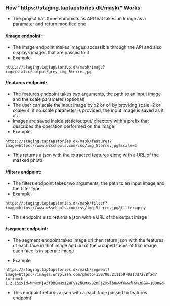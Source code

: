 
### How "https://staging.taptapstories.dk/mask/" Works

* The project has three  endpoints as API that takes an Image as a paramater and return modified one 

#### /image endpoint:  
* The image endpoint makes images accessible through the API and also displays images that are passed to it
* Example  
```
https://staging.taptapstories.dk/mask/image?img=/static/output/grey_img_5terre.jpg

```   

#### /features endpoint:  
* The features endpoint takes two arguments, the path to an input image and the scale parameter (optional)  
* The user can scale the input image by x2 or x4 by providng scale=2 or scale=4, if no scale parameter is provided, the input image is saved as it as  
* Images are saved inside static/output/ directory with a prefix that describes the operation performed on the image  
* Example  
```
https://staging.taptapstories.dk/mask/features?image=https://www.w3schools.com/css/img_5terre.jpg&scale=2
```  
 
* This returns a json with the extracted features along with a URL of the masked photo

#### /filters endpoint:  
* The filters endpoint takes two arguments, the path to an input image and the filter type 
* Example  
```
https://staging.taptapstories.dk/mask/filter?image=https://www.w3schools.com/css/img_5terre.jpg&filter=grey
```  
* This endpoint also returns a json with a URL of the output image  


#### /segment endpoint:  
* The segment endpoint takes image url then return json with the features of each face in that image and url of the cropped faces of that image each face is in sperate image

* Example  
```
https://staging.taptapstories.dk/mask/segment?image=https://images.unsplash.com/photo-1507003211169-0a1dd7228f2d?ixlib=rb-1.2.1&ixid=MnwxMjA3fDB8MHxzZWFyY2h8MXx8ZmFjZXxlbnwwfHwwfHw%3D&w=1000&q=80
```  

* This endpoint returns a json with a each face passed to features endpoint 
